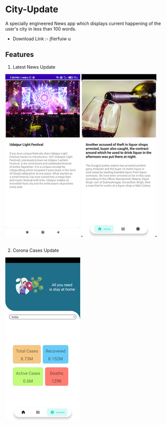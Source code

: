 # City-Update
A specially engineered News app which displays current happening of the user's city in less than 100 words.
* Download Link :-  jfierfuiw u
## Features
1. Latest News Update  

<!-- * ![News Update](/images/) -->
 <img src="https://github.com/sam2001x/images/blob/main/news1.jpg"> <img src="https://github.com/sam2001x/images/blob/main/news2.jpg">  
 <br />  
 
 2. Corona Cases Update  
  <img src="https://github.com/sam2001x/images/blob/main/corona.jpg">
